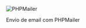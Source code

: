 ![PHPMailer](https://raw.github.com/PHPMailer/PHPMailer/master/examples/images/phpmailer.png)

Envio de email com PHPMailer